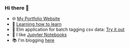 ### Hi there 👋

- 🌐 [My Portfolio Website](https://www.robingruenke.com)
- 🌱 [Learning how to learn](https://github.com/eimfach/robingruenke.com/blob/master/journal/learning/learning-how-to-learn-notes.md)
- 🔭 Elm application for batch tagging csv data: [Try it out](https://www.robingruenke.com/elm-csv-batch-tagger)
- 📘 I like [Jupyter Notebooks](https://github.com/eimfach/my-notebooks)
- 📚 I'm blogging [here](https://www.robingruenke.com/#journal)

<!--
**eimfach/eimfach** is a ✨ _special_ ✨ repository because its `README.md` (this file) appears on your GitHub profile.

Here are some ideas to get you started:

- 🤔 I’m looking for help with ...
- 💬 Ask me about ...
- 😄 Pronouns: ...
- ⚡ Fun fact: ...
-->
